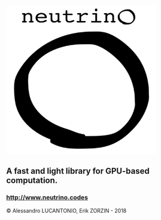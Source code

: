 <img src="/Logos/neutrino_logo.png" width="400" height="400" />

## A fast and light library for GPU-based computation.
### http://www.neutrino.codes

© Alessandro LUCANTONIO, Erik ZORZIN - 2018
